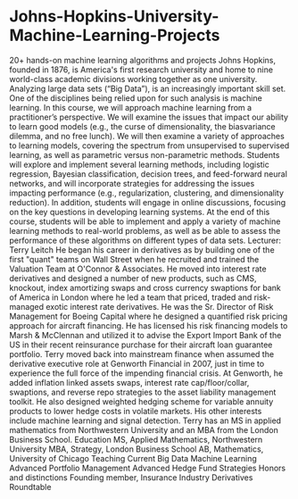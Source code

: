 # Johns-Hopkins-University-Machine-Learning-Projects
20+ hands-on machine learning algorithms and projects
Johns Hopkins, founded in 1876, is America's first research university and home to nine world-class academic divisions working together as one university.
Analyzing large data sets (“Big Data”), is an increasingly important skill set. One of the disciplines being relied upon for such analysis is machine learning. In this course, we will approach machine learning from a practitioner’s perspective. We will examine the issues that impact our ability to learn good models (e.g., the curse of dimensionality, the biasvariance dilemma, and no free lunch). We will then examine a variety of approaches to learning models, covering the spectrum from unsupervised to supervised learning, as well as parametric versus non-parametric methods. Students will explore and implement several learning methods, including logistic regression, Bayesian classification, decision trees, and feed-forward neural networks, and will incorporate strategies for addressing the issues impacting performance (e.g., regularization, clustering, and dimensionality reduction). In addition, students will engage in online discussions, focusing on the key questions in developing learning systems. At the end of this course, students will be able to implement and apply a variety of machine learning methods to real-world problems, as well as be able to assess the performance of these algorithms on different types of data sets.
Lecturer: Terry Leitch 
He began his career in derivatives as by building one of the first "quant" teams on Wall Street when he recruited and trained the Valuation Team at O'Connor & Associates. He moved into interest rate derivatives and designed a number of new products, such as CMS, knockout, index amortizing swaps and cross currency swaptions for bank of America in London where he led a team that priced, traded and risk-managed exotic interest rate derivatives. He was the Sr. Director of Risk Management for Boeing Capital where he designed a quantified risk pricing approach for aircraft financing. He has licensed his risk financing models to Marsh & McClennan and utilized it to advise the Export Import Bank of the US in their recent reinsurance purchase for their aircraft loan guarantee portfolio.
Terry moved back into mainstream finance when assumed the derivative executive role at Genworth Financial in 2007, just in time to experience the full force of the impending financial crisis. At Genworth, he added inflation linked assets swaps, interest rate cap/floor/collar, swaptions, and reverse repo strategies to the asset liability management toolkit. He also designed weighted hedging scheme for variable annuity products to lower hedge costs in volatile markets.
His other interests include machine learning and signal detection.
Terry has an MS in applied mathematics from Northwestern University and an MBA from the London Business School.
Education
MS, Applied Mathematics, Northwestern University
MBA, Strategy, London Business School
AB, Mathematics, University of Chicago
Teaching
Current
Big Data Machine Learning
Advanced Portfolio Management
Advanced Hedge Fund Strategies
Honors and distinctions
Founding member, Insurance Industry Derivatives Roundtable
